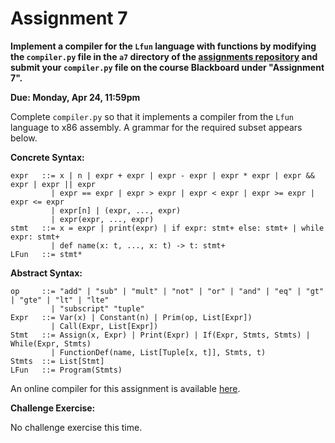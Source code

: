 # Assignment 7

**Implement a compiler for the `Lfun` language with functions by
modifying the `compiler.py` file in the `a7` directory of the
[assignments repository](https://github.com/jnear/cs202-assignments)
and submit your `compiler.py` file on the course Blackboard under
"Assignment 7".**

**Due: Monday, Apr 24, 11:59pm**

Complete `compiler.py` so that it implements a compiler from the
`Lfun` language to x86 assembly. A grammar for the required subset
appears below.

**Concrete Syntax:**
```
expr   ::= x | n | expr + expr | expr - expr | expr * expr | expr && expr | expr || expr
         | expr == expr | expr > expr | expr < expr | expr >= expr | expr <= expr
         | expr[n] | (expr, ..., expr)
         | expr(expr, ..., expr)
stmt   ::= x = expr | print(expr) | if expr: stmt+ else: stmt+ | while expr: stmt+
         | def name(x: t, ..., x: t) -> t: stmt+
LFun   ::= stmt*
```

**Abstract Syntax:**
```
op     ::= "add" | "sub" | "mult" | "not" | "or" | "and" | "eq" | "gt" | "gte" | "lt" | "lte"
         | "subscript" "tuple"
Expr   ::= Var(x) | Constant(n) | Prim(op, List[Expr]) 
         | Call(Expr, List[Expr])
Stmt   ::= Assign(x, Expr) | Print(Expr) | If(Expr, Stmts, Stmts) | While(Expr, Stmts)
         | FunctionDef(name, List[Tuple[x, t]], Stmts, t)
Stmts  ::= List[Stmt]
LFun   ::= Program(Stmts)
```

An online compiler for this assignment is available
[here](http://jnear.w3.uvm.edu/cs202/compiler-a7.php).

**Challenge Exercise:**

No challenge exercise this time.
